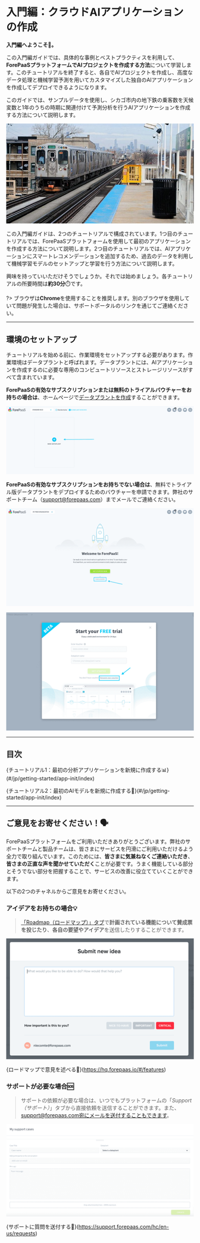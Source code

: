 # 入門編：クラウドAIアプリケーションの作成

**入門編へようこそ👣。**

この入門編ガイドでは、具体的な事例とベストプラクティスを利用して、**ForePaaSプラットフォームでAIプロジェクトを作成する方法**について学習します。このチュートリアルを終了すると、各自でAIプロジェクトを作成し、高度なデータ処理と機械学習予測を用いてカスタマイズした独自のAIアプリケーションを作成してデプロイできるようになります。

このガイドでは、サンプルデータを使用し、シカゴ市内の地下鉄の乗客数を天候変数と1年のうちの時期に関連付けて予測分析を行うAIアプリケーションを作成する方法について説明します。


![Final application](picts/cta.jpg)

この入門編ガイドは、2つのチュートリアルで構成されています。1つ目のチュートリアルでは、ForePaaSプラットフォームを使用して最初のアプリケーションを作成する方法について説明します。2つ目のチュートリアルでは、AIアプリケーションにスマートレコメンデーションを追加するため、過去のデータを利用して機械学習モデルのセットアップと学習を行う方法について説明します。

興味を持っていいただけそうでしょうか。それでは始めましょう。各チュートリアルの所要時間は**約30分**⏱️です。

?> ブラウザは**Chrome**を使用することを推奨します。別のブラウザを使用していて問題が発生した場合は、サポートポータルのリンクを通じてご連絡ください。


---
## 環境のセットアップ

チュートリアルを始める前に、作業環境をセットアップする必要があります。作業環境はデータプラントと呼ばれます。データプラントには、AIアプリケーションを作成するのに必要な専用のコンピュートリソースとストレージリソースがすべて含まれています。

**ForePaaSの有効なサブスクリプションまたは無料のトライアルバウチャーをお持ちの場合は**、ホームページで[データプラントを作成](/jp/product/dataplant/create-dataplant)することができます。

![setup](picts/create-dataplant.png)

**ForePaaSの有効なサブスクリプションをお持ちでない場合は**、無料でトライアル版データプラントをデプロイするためのバウチャーを申請できます。弊社のサポートチーム（support@forepaas.com）までメールでご連絡ください。

![setup](picts/voucher1.png)

![setup](picts/voucher2.png)

---
## 目次

{チュートリアル1：最初の分析アプリケーションを新規に作成する📊}(#/jp/getting-started/app-init/index)

{チュートリアル2：最初のAIモデルを新規に作成する🤖}(#/jp/getting-started/app-init/index)

---
## ご意見をお寄せください！🗣️

ForePaaSプラットフォームをご利用いただきありがとうございます。弊社のサポートチームと製品チームは、皆さまにサービスを円滑にご利用いただけるよう全力で取り組んでいます。このためには、**皆さまに気兼ねなくご連絡いただき**、**皆さまの正直な声を聞かせていただく**ことが必要です。うまく機能している部分とそうでない部分を把握することで、サービスの改善に役立てていくことができます。

以下の2つのチャネルからご意見をお寄せください。

### アイデアをお持ちの場合💡

> [「Roadmap（ロードマップ）」タブ](https://hq.forepaas.io/#/features)で**計画されている機能について賛成票を投じたり**、**各自の要望やアイデア**を送信したりすることができます。

![Roadmap](picts/roadmap_idea.png)

{ロードマップで意見を述べる🚀}(https://hq.forepaas.io/#/features)

###  サポートが必要な場合🆘

> サポートの依頼が必要な場合は、いつでもプラットフォームの「*Support（サポート）*」タブから直接依頼を送信することができます。また、support@forepaas.com宛にメールを送付することもできます。

![Zendesk](picts/support-forepaas.png)

{サポートに質問を送付する🤔}(https://support.forepaas.com/hc/en-us/requests)